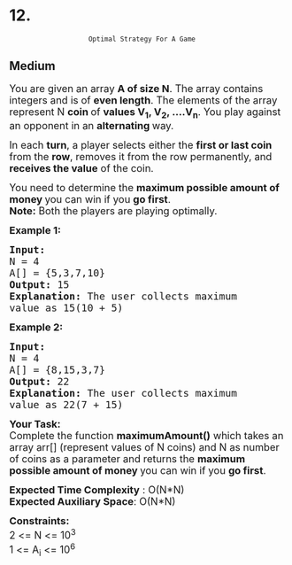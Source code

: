# 12. 
                        Optimal Strategy For A Game
##  Medium 
<div class="problem-statement">
                <p></p><p><span style="font-size:18px">You are given an array <strong>A of size N</strong>. The array contains integers and is of <strong>even length</strong>. The elements of the array represent N <strong>coin </strong>of <strong>values V<sub>1</sub>, V<sub>2</sub>, ....V<sub>n</sub></strong>. You play against an opponent in an <strong>alternating </strong>way. </span></p>

<p><span style="font-size:18px">In each <strong>turn</strong>, a player selects either the <strong>first or last coin</strong> from the <strong>row</strong>, removes it from the row permanently, and <strong>receives the value</strong> of the coin.</span></p>

<p><span style="font-size:18px">You need to determine the <strong>maximum possible amount of money </strong>you can win if you <strong>go first</strong>.<br>
<strong>Note:</strong> Both the players are playing optimally.</span></p>

<p><strong><span style="font-size:18px">Example 1:</span></strong></p>

<pre><strong><span style="font-size:18px">Input:
</span></strong><span style="font-size:18px">N = 4
A[] = {5,3,7,10}
<strong>Output: </strong>15<strong>
Explanation: </strong>The user collects maximum
value as 15(10 + 5)</span>
</pre>

<p><strong><span style="font-size:18px">Example 2:</span></strong></p>

<pre><strong><span style="font-size:18px">Input:
</span></strong><span style="font-size:18px">N = 4
A[] = {8,15,3,7}
<strong>Output: </strong>22<strong>
Explanation: </strong>The user collects maximum
value as 22(7 + 15)</span></pre>

<p><span style="font-size:18px"><strong>Your Task:</strong><br>
Complete the function&nbsp;<strong>maximumAmount()</strong>&nbsp;which takes an array arr[] (represent values of N coins) and N as number of coins as a parameter and returns&nbsp;the <strong>maximum possible amount of money </strong>you can win if you <strong>go first</strong>.</span></p>

<p><span style="font-size:18px"><strong>Expected Time Complexity</strong> : O(N*N)<br>
<strong>Expected Auxiliary Space</strong>: O(N*N)</span></p>

<p><span style="font-size:18px"><strong>Constraints:</strong><br>
2 &lt;= N &lt;= 10<sup>3</sup></span><br>
<span style="font-size:18px">1 &lt;= A<sub>i</sub> &lt;= 10<sup>6</sup></span></p>
 <p></p>
            </div>